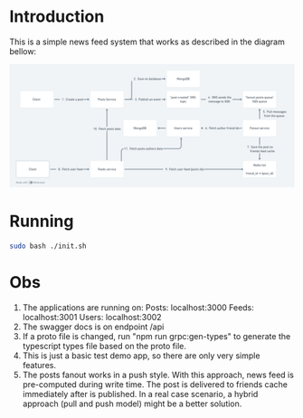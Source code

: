 # Introduction

This is a simple news feed system that works as described in the diagram bellow:

![News feed design](./.screenshots/news_feed_design.png)

# Running

```bash
sudo bash ./init.sh
```

# Obs

1. The applications are running on:
   Posts: localhost:3000
   Feeds: localhost:3001
   Users: localhost:3002
2. The swagger docs is on endpoint /api
3. If a proto file is changed, run "npm run grpc:gen-types" to generate the typescript types file based on the proto file.
4. This is just a basic test demo app, so there are only very simple features.
5. The posts fanout works in a push style. With this approach, news feed is pre-computed during write time. The post is delivered to friends cache immediately after is published. In a real case scenario, a hybrid approach (pull and push model) might be a better solution.
